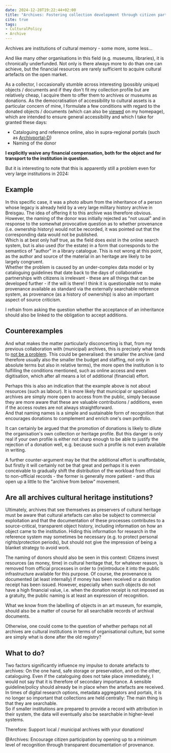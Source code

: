 ```yaml
---
date: 2024-12-28T19:22:44+02:00
title: "Archives: Fostering collection development through citizen participation"
cite: true
tags:
- CulturalPolicy
- Archive
---
```


Archives are institutions of cultural memory - some more, some less...
<!--more-->
And like many other organisations in this field (e.g. museums, libraries), it is chronically underfunded. Not only is there always more to do than one can achieve, but the financial resources are rarely sufficient to acquire cultural artefacts on the open market.

As a collector, I occasionally stumble across interesting (possibly unique) objects / documents and if they don't fit my collection profile but are relatively cheap, I acquire them to offer them to archives or museums as donations. As the democratisation of accessibility to cultural assets is a particular concern of mine, I formulate a few conditions with regard to the donated objects / documents (which can also be [viewed](https://christianmahnke.de/en/collections/#donations) on my homepage), which are intended to ensure general accessibility and which I take for granted these days:
* Cataloguing and reference online, also in supra-regional portals (such as [Archivportal-D](https://www.archivportal-d.de/))
* Naming of the donor

**I explicitly waive any financial compensation, both for the object and for transport to the institution in question.**

But it is interesting to note that this is apparently still a problem even for very large institutions in 2024:

## Example

In this specific case, it was a photo album from the inheritance of a person whose legacy is already held by a very large military history archive in Breisgau. The idea of offering it to this archive was therefore obvious.<br/>
However, the naming of the donor was initially rejected as "not usual" and in response to the somewhat provocative question as to whether provenance (i.e. ownership history) would not be recorded, it was pointed out that the corresponding data would not be published.<br/>
Which is at best only half true, as the field does exist in the online search system, but is also used (for the estate) in a form that corresponds to the semantics of "author" in a library catalogue. This is not wrong at this point, as the author and source of the material in an heritage are likely to be largely congruent.<br/>
Whether the problem is caused by an under-complex data model or by cataloguing guidelines that date back to the days of collaborative partnerships with citizens is irrelevant - these are all things that can be developed further - if the will is there! I think it is questionable not to make provenance available as standard via the externally searchable reference system, as provenance (as a history of ownership) is also an important aspect of source criticism.

I refrain from asking the question whether the acceptance of an inheritance should also be linked to the obligation to accept additions.

## Counterexamples

And what makes the matter particularly disconcerting is that, from my previous collaboration with (municipal) archives, this is precisely what tends to [not be a problem](https://christianmahnke.de/en/collections/donations/). This could be generalised: the smaller the archive (and therefore usually also the smaller the budget and staffing, not only in absolute terms but also in relative terms), the more open the institution is to fulfilling the conditions mentioned, such as online access and even digitisation, which after all means a lot of additional (financial) effort.

Perhaps this is also an indication that the example above is not about resources (such as labour). It is more likely that municipal or specialised archives are simply more open to access from the public, simply because they are more aware that these are valuable contributions / additions, even if the access routes are not always straightforward.<br/>
And that naming names is a simple and sustainable form of recognition that encourages donations to complement and enrich one's own portfolio.

It can certainly be argued that the promotion of donations is likely to dilute the organisation's own collection or heritage profile. But this danger is only real if your own profile is either not sharp enough to be able to justify the rejection of a donation well, e.g. because such a profile is not even available in writing.

A further counter-argument may be that the additional effort is unaffordable, but firstly it will certainly not be that great and perhaps it is even conceivable to gradually shift the distribution of the workload from official to non-official records - the former is generally more patient - and thus open up a little to the "archive from below" movement.

## Are all archives cultural heritage institutions?

Ultimately, archives that see themselves as preservers of cultural heritage must be aware that cultural artefacts can also be subject to commercial exploitation and that the documentation of these processes contributes to a source-critical, transparent object history, including information on how an object came to the institution. Hiding this information for research in the reference system may sometimes be necessary (e.g. to protect personal rights/protection periods), but should not give the impression of being a blanket strategy to avoid work.

The naming of donors should also be seen in this context: Citizens invest resources (as money, time) in cultural heritage that, for whatever reason, is removed from official processes in order to (re)introduce it into the public infrastructure available for this purpose. Of course, the provenance is documented (at least internally) if money has been received or a donation receipt has been issued. However, especially when such objects do not have a high financial value, i.e. when the donation receipt is not imposed as a gratuity, the public naming is at least an expression of recognition.

What we know from the labelling of objects in an art museum, for example, should also be a matter of course for all searchable records of archival documents.

Otherwise, one could come to the question of whether perhaps not all archives are cultural institutions in terms of organisational culture, but some are simply what is done after the old registry?

## What to do?
Two factors significantly influence my impulse to donate artefacts to archives: On the one hand, safe storage or preservation, and on the other, cataloguing. Even if the cataloguing does not take place immediately, I would not say that it is therefore of secondary importance. A sensible guideline/policy should already be in place when the artefacts are received.<br/>
In times of digital research options, metadata aggregators and portals, it is no longer so important that collections are held centrally: The main thing is that they are searchable.<br/>
So if smaller institutions are prepared to provide a record with attribution in their system, the data will eventually also be searchable in higher-level systems.

<p class="cta">Therefore: Support local / municipal archives with your donations!</p>
<p class="cta">@Archives: Encourage citizen participation by opening up to a minimum level of recognition through transparent documentation of provenance.</p>
